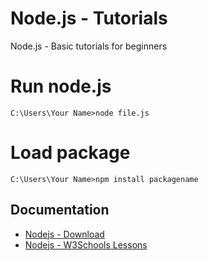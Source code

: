 # Node.js - Tutorials
Node.js - Basic tutorials for beginners


# Run node.js
```
C:\Users\Your Name>node file.js
```

# Load package
```
C:\Users\Your Name>npm install packagename
```


## Documentation

* [Nodejs - Download](https://nodejs.org/)
* [Nodejs - W3Schools Lessons](https://www.w3schools.com/nodejs/default.asp)
